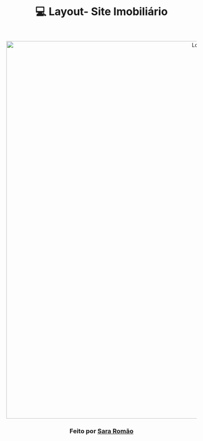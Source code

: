 <h1 align="center"> 💻 Layout- Site Imobiliário</h1> 




<br />
<p align="center">
    <img src="https://github.com/Sara01romao/layout-site-imobiliario/assets/46323667/e8bc8a53-1ed7-4528-96cc-fbe093fcee95" alt="Logo" width="1000">
    


  <h3 align="center">Feito por <a href="https://www.linkedin.com/in/sara-romao/">Sara Romão</a></h3>
 <br />
 
</p>
